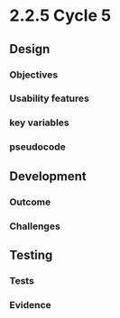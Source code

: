 # 2.2.5 Cycle 5

## Design

### Objectives



### Usability features

### key variables

### pseudocode

## Development

### Outcome

### Challenges

## Testing

### Tests

### Evidence

